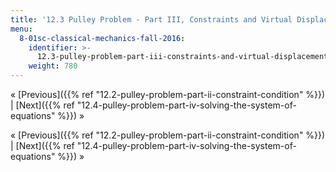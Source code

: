 ```yaml
---
title: '12.3 Pulley Problem - Part III, Constraints and Virtual Displacement Arguments'
menu:
  8-01sc-classical-mechanics-fall-2016:
    identifier: >-
      12.3-pulley-problem-part-iii-constraints-and-virtual-displacement-arguments
    weight: 780
---
```

« [Previous]({{% ref "12.2-pulley-problem-part-ii-constraint-condition" %}}) | [Next]({{% ref "12.4-pulley-problem-part-iv-solving-the-system-of-equations" %}}) »

« [Previous]({{% ref "12.2-pulley-problem-part-ii-constraint-condition" %}}) | [Next]({{% ref "12.4-pulley-problem-part-iv-solving-the-system-of-equations" %}}) »
